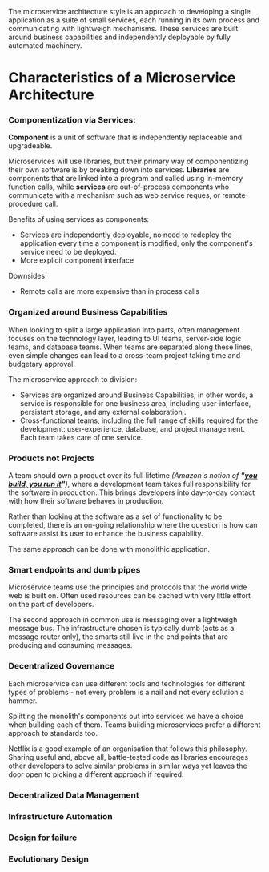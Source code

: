 

The microservice architecture style is an approach to developing a single application as a suite of small services, each running in its own process and communicating with lightweigh mechanisms. These services are built around business capabilities and independently deployable by fully automated machinery.



# Characteristics of a Microservice Architecture

### Componentization via Services:

**Component** is a unit of software that is independently replaceable and upgradeable.

Microservices will use libraries, but their primary way of componentizing their own software is by breaking down into services. **Libraries** are components that are linked into a program and called using in-memory function calls, while **services** are out-of-process components who communicate with a mechanism such as web service reques, or remote procedure call.

Benefits of using services as components:
- Services are independently deployable, no need to redeploy the application every time a component is modified, only the component's service need to be deployed.
- More explicit component interface

Downsides:
- Remote calls are more expensive than in process calls


### Organized around Business Capabilities

When looking to split a large application into parts, often management focuses on the technology layer, leading to UI teams, server-side logic teams, and database teams. When teams are separated along these lines, even simple changes can lead to a cross-team project taking time and budgetary approval.

The microservice approach to division:

- Services are organized around Business Capabilities, in other words, a service is responsible for one business area, including user-interface, persistant storage, and any external colaboration .
- Cross-functional teams, including the full range of skills required for the development: user-experience, database, and project management.  Each team takes care of one service.


### Products not Projects

A team should own a product over its full lifetime *(Amazon's notion of **"[you build, you run it](https://queue.acm.org/detail.cfm?id=1142065)"**)*, where a development team takes full responsibility for the software in production. This brings developers into day-to-day contact with how their software behaves in production.

Rather than looking at the software as a set of functionality to be completed, there is an on-going relationship where the question is how can software assist its user to enhance the business capability.

The same approach can be done with monolithic application.


### Smart endpoints and dumb pipes

Microservice teams use the principles and protocols that the world wide web is built on. Often used resources can be cached with very little effort on the part of developers.

The second approach in common use is messaging over a lightweigh message bus. The infrastructure chosen is typically dumb (acts as a message router only), the smarts still live in the end points that are producing and consuming messages.


### Decentralized Governance

Each microservice can use different tools and technologies for different types of problems - not every problem is a nail and not every solution a hammer.

Splitting the monolith's components out into services we have a choice when building each of them. Teams building microservices prefer a different approach to standards too.

Netflix is a good example of an organisation that follows this philosophy. Sharing useful and, above all, battle-tested code as libraries encourages other developers to solve similar problems in similar ways yet leaves the door open to picking a different approach if required.

### Decentralized Data Management

### Infrastructure Automation

### Design for failure

### Evolutionary Design

